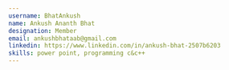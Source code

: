 ```yaml
---
username: BhatAnkush
name: Ankush Ananth Bhat
designation: Member 
email: ankushbhataab@gmail.com
linkedin: https://www.linkedin.com/in/ankush-bhat-2507b6203
skills: power point, programming c&c++
---
```

